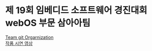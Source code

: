 # 제 19회 임베디드 소프트웨어 경진대회 webOS 부문 삼아아팀

[Team git Orgarnization](https://github.com/ThreeAmericano)  
[작품 시연 영상](https://www.youtube.com/watch?v=ZO1fI2EKnug)
